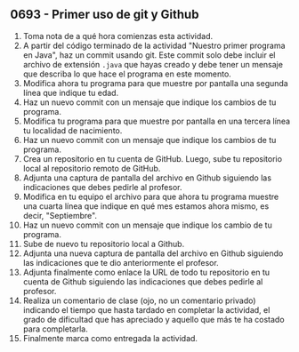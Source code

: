 ## 0693 - Primer uso de git y Github

1. Toma nota de a qué hora comienzas esta actividad.
2. A partir del código terminado de la actividad "Nuestro primer programa en Java", haz un commit usando git. Este commit solo debe incluir el archivo de extensión `.java` que hayas creado y debe tener un mensaje que describa lo que hace el programa en este momento.
3. Modifica ahora tu programa para que muestre por pantalla una segunda línea que indique tu edad.
3. Haz un nuevo commit con un mensaje que indique los cambios de tu programa.
4. Modifica tu programa para que muestre por pantalla en una tercera línea tu localidad de nacimiento.
5. Haz un nuevo commit con un mensaje que indique los cambios de tu programa.
6. Crea un repositorio en tu cuenta de GitHub. Luego, sube tu repositorio local al repositorio remoto de GitHub.
7. Adjunta una captura de pantalla del archivo en Github siguiendo las indicaciones que debes pedirle al profesor.
8. Modifica en tu equipo el archivo para que ahora tu programa muestre una cuarta línea que indique en qué mes estamos ahora mismo, es decir, "Septiembre".
9. Haz un nuevo commit con un mensaje que indique los cambio de tu programa.
10. Sube de nuevo tu repositorio local a Github.
11. Adjunta una nueva captura de pantalla del archivo en Github siguiendo las indicaciones que te dio anteriormente el profesor.
12. Adjunta finalmente como enlace la URL de todo tu repositorio en tu cuenta de Github siguiendo las indicaciones que debes pedirle al profesor.
13. Realiza un comentario de clase (ojo, no un comentario privado) indicando el tiempo que hasta tardado en completar la actividad, el grado de dificultad que has apreciado y aquello que más te ha costado para completarla.
14. Finalmente marca como entregada la actividad.
